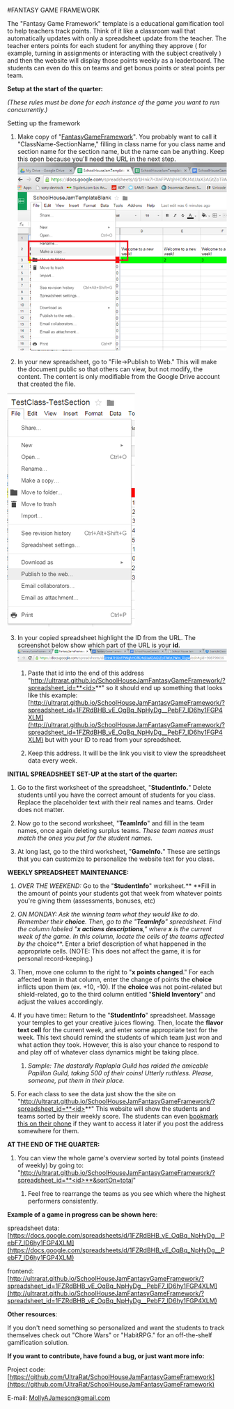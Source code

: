 #FANTASY GAME FRAMEWORK

The "Fantasy Game Framework" template is a educational gamification tool to help teachers track points. Think of it like a classroom wall that automatically updates with only a spreadsheet update from the teacher. The teacher enters points for each student for anything they approve ( for example, turning in assignments or interacting with the subject creatively ) and then the website will display those points weekly as a leaderboard. The students can even do this on teams and get bonus points or steal points per team.

**Setup at the start of the quarter:**

*(These rules must be done for each instance of the game you want to run concurrently.)*

Setting up the framework

1. Make copy of "[FantasyGameFramework](https://docs.google.com/spreadsheets/d/1Hnk7HXnFPWqhHOfKJ4dJJaX3AGtZoTiWzt2Wm_iiLgw/edit?usp=sharing)". You probably want to call it "ClassName-SectionName," filling in class name for you class name and section name for the section name, but the name can be anything. Keep this open because you'll need the URL in the next step. ![image alt text](docs/image_0.png)

2. In your new spreadsheet, go to "File->Publish to Web." This will make the document public so that others can view, but not modify, the content. The content is only modifiable from the Google Drive account that created the file.

![image alt text](docs/image_1.png)

3. In your copied spreadsheet highlight the ID from the URL. The screenshot below show which part of the URL is your **id**.![image alt text](docs/image_2.png)

    1. Paste that id into the end of this address "http://ultrarat.github.io/SchoolHouseJamFantasyGameFramework/?spreadsheet_id=**<id>**" so it should end up something that looks like this example: [http://ultrarat.github.io/SchoolHouseJamFantasyGameFramework/?spreadsheet_id=1FZRdBHB_vE_OqBq_NpHyDg__PebF7_lD6hy1FGP4XLM](http://ultrarat.github.io/SchoolHouseJamFantasyGameFramework/?spreadsheet_id=1FZRdBHB_vE_OqBq_NpHyDg__PebF7_lD6hy1FGP4XLM)  but with your ID to read from your spreadsheet. 

    2. Keep this address. It will be the link you visit to view the spreadsheet data every week.

**INITIAL SPREADSHEET SET-UP at the start of the quarter:**

1. Go to the first worksheet of the spreadsheet, "**StudentInfo.**" Delete students until you have the correct amount of students for you class. Replace the placeholder text with their real names and teams. Order does not matter.

2. Now go to the second worksheet, "**TeamInfo**" and fill in the team names, once again deleting surplus teams. *These team names must match the ones you put for the student names.*

3. At long last, go to the third worksheet, "**GameInfo.**" These are settings that you can customize to personalize the website text for you class.

**WEEKLY SPREADSHEET MAINTENANCE:**

1. *OVER THE WEEKEND:* Go to the "**StudentInfo**" worksheet.** **Fill in the amount of points your students got that week from whatever points you're giving them (assessments, bonuses, etc)

2. *ON MONDAY: *Ask the winning team what they would like to do. Remember their **choice**. Then, go to the "**TeamInfo**" spreadsheet. Find the column labeled "**x actions descriptions**," where **x** is the current week of the game. In this column, locate the cells of the teams affected by the** choice**. Enter a brief description of what happened in the appropriate cells. (NOTE: This does not affect the game, it is for personal record-keeping.)

3. Then, move one column to the right to "**x points changed**." For each affected team in that column, enter the change of points the **choice** inflicts upon them (ex. +10, -10). If the **choice** was not point-related but shield-related, go to the third column entitled "**Shield Inventory**" and adjust the values accordingly.

4. If you have time:: Return to the "**StudentInfo**" spreadsheet. Massage your temples to get your creative juices flowing. Then, locate the **flavor text cell** for the current week, and enter some appropriate text for the week. This text should remind the students of which team just won and what action they took. However, this is also your chance to respond to and play off of whatever class dynamics might be taking place.

    1. *Sample: The dastardly Raplapla Guild has raided the amicable Papillon Guild, taking 500 of their coins! Utterly ruthless. Please, someone, put them in their place.*

5. For each class to see the data just show the the site on "http://ultrarat.github.io/SchoolHouseJamFantasyGameFramework/?spreadsheet_id=**<id>**" This website will show the students and teams sorted by their weekly score. The students can even [bookmark this on their phone](http://www.icaew.com/en/adding-an-iphone-shortcut) if they want to access it later if you post the address somewhere for them.

**AT THE END OF THE QUARTER:**

1. You can view the whole game's overview sorted by total points (instead of weekly) by going to: "http://ultrarat.github.io/SchoolHouseJamFantasyGameFramework/?spreadsheet_id=**<id>**&sortOn=total"

    1. Feel free to rearrange the teams as you see which where the highest performers consistently.

**Example of a game in progress can be shown here**:

spreadsheet data: [https://docs.google.com/spreadsheets/d/1FZRdBHB_vE_OqBq_NpHyDg__PebF7_lD6hy1FGP4XLM](https://docs.google.com/spreadsheets/d/1FZRdBHB_vE_OqBq_NpHyDg__PebF7_lD6hy1FGP4XLM) 

frontend: [http://ultrarat.github.io/SchoolHouseJamFantasyGameFramework/?spreadsheet_id=1FZRdBHB_vE_OqBq_NpHyDg__PebF7_lD6hy1FGP4XLM](http://ultrarat.github.io/SchoolHouseJamFantasyGameFramework/?spreadsheet_id=1FZRdBHB_vE_OqBq_NpHyDg__PebF7_lD6hy1FGP4XLM)

**Other resources**:

If you don't need something so personalized and want the students to track themselves check out "Chore Wars" or "HabitRPG." for an off-the-shelf gamification solution.

**If you want to contribute,  have found a bug, or just want more info:**

Project code: [https://github.com/UltraRat/SchoolHouseJamFantasyGameFramework](https://github.com/UltraRat/SchoolHouseJamFantasyGameFramework)

E-mail: [MollyAJameson@gmail.com](mailto:MollyAJameson@gmail.com)


